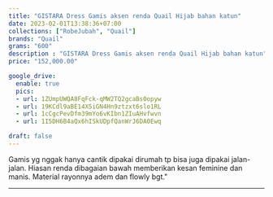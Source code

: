 ```yaml
---
title: "GISTARA Dress Gamis aksen renda Quail Hijab bahan katun"
date: 2023-02-01T13:38:36+07:00
collections: ["RobeJubah", "Quail"]
brands: "Quail"
grams: "600"
description : "GISTARA Dress Gamis aksen renda Quail Hijab bahan katun"
price: "152,000.00"

google_drive:
  enable: true
  pics:
  - url: 1ZUmpUWQA8FqFck-qMW2TQ2gcaBs0opyw
  - url: 19KCdl9aBE14X5iGN4Hn9ztzxt6slo1RL
  - url: 1cCgcPevDfm39mYo6vKIbn1ZIuAHvfwvn
  - url: 1I5DH6B4aQx6hISkUDpfQanWrJ6DA0Ewq

draft: false
---
```


Gamis yg nggak hanya cantik dipakai dirumah tp bisa juga dipakai jalan-jalan. Hiasan renda dibagaian bawah memberikan kesan feminine dan manis. Material rayonnya adem dan flowly bgt."

---------    
 
